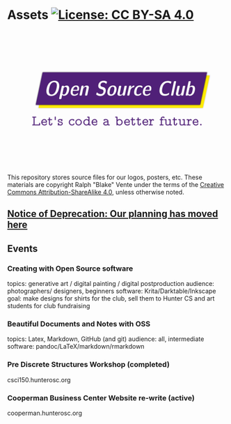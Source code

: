 # Assets [![License: CC BY-SA 4.0](https://img.shields.io/badge/License-CC%20BY--SA%204.0-lightgrey.svg)](https://creativecommons.org/licenses/by-sa/4.0/)
![](logos/2020-01/horizontal-stripe-hunter-colors_wide_future-tagline.png)

This repository stores source files for our logos, posters, etc. These materials are copyright Ralph "Blake" Vente under the terms of the [Creative Commons Attribution-ShareAlike 4.0](https://creativecommons.org/licenses/by-sa/4.0/legalcode), unless otherwise noted. 


[Notice of Deprecation: Our planning has moved here](https://github.com/orgs/Hunter-Open-Source-Club/projects/2)
---

## Events

### Creating with Open Source software
topics: generative art / digital painting / digital postproduction
audience: photographers/ designers, beginners
software: Krita/Darktable/Inkscape
goal: make designs for shirts for the club, sell them to Hunter CS and art students for club fundraising

### Beautiful Documents and Notes with OSS
topics: Latex, Markdown, GitHub (and git)
audience: all, intermediate
software: pandoc/LaTeX/markdown/rmarkdown

### Pre Discrete Structures Workshop (completed)

csci150.hunterosc.org

### Cooperman Business Center Website re-write (active)

cooperman.hunterosc.org

